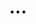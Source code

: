 ---
type: general
title: ...
sidebar_label: ...
slug: /...
owner: your-name
lastReviewed: YYYY-MM-DD
---